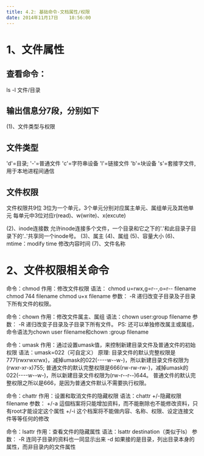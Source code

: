 ```yaml
---
title: 4.2: 基础命令-文档属性/权限
date: 2014年11月17日	 18:56:00
---
```

 
1、文件属性
==========================================================
## 查看命令：
ls -l 文件/目录
## 输出信息分7段，分别如下
(1)、文件类型与权限
## 文件类型
'd'=目录;
'-'=普通文件
'c'=字符串设备
'l'=链接文件
'b'=块设备
's'=套接字文件,用于本地进程间通信
 
## 文件权限
文件权限共9位
3位为一个单元，3个单元分别对应属主单元、属组单元及其他单元
每单元中3位对应r(read)、w(write)、x(excute)
 
(2)、inode连接数
允许inode连接多个文件，一个目录和它之下的'.'和此目录子目录下的'..'共享同一个inode号。
(3)、属主
(4)、属组
(5)、容量大小
(6)、mtime：modify time 修改内容时间
(7)、文件名称
 
 
2、文件权限相关命令
===========================================================
命令：chmod
作用：修改文件权限
语法：
chmod u=rwx,g=r--,o=r-- filename
chmod 744 filename
chmod u+x filename
参数：
-R 递归改变子目录及子目录下所有文件的权限。
 
 
命令：chown 
作用：修改文件属主、属组
语法：chown user:group filename
参数：
-R 递归改变子目录及子目录下所有文件。
PS:
还可以单独修改属主或属组，命令语法为chown user filename和chown :group filename
 
 
命令：umask
作用：通过设置umask值，来控制新建目录文件及普通文件的初始权限
语法：umask=022（可自定义）
原理:
目录文件的默认完整权限是777(rwxrwxrwx)，减掉umask的022(----w--w-)，所以新建目录文件权限为(rwxr-xr-x)755;
普通文件的默认完整权限是666(rw-rw-rw-)，减掉umask的022(----w--w-)，所以新建目录文件权限为(rw-r--r--)644。
普通文件的默认完整权限之所以是666，是因为普通文件默认不需要执行权限。
 
 
命令：chattr
作用：设置和取消文件的隐藏权限
语法：chattr +/-隐藏权限 filename
参数：
+/-a 這個档案将只能增加资料，而不能刪除也不能修改资料，只有root才能设定这个属性
+/-i 这个档案将不能做内容、名称、权限、设定连接文件等等任何的修改
 
 
命令：lsattr
作用：查看文件的隐藏属性
语法：lsattr destination（类似于ls）
参数：
-R 连同子目录的资料也一同显示出来
-d 如果接的是目录，列出目录本身的属性，而非目录内的文件属性
